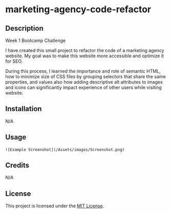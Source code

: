 # marketing-agency-code-refactor

## Description

Week 1 Bootcamp Challenge

I have created this small project to refactor the code of a marketing agency website. My goal was to make this website more accessible and optimize it for SEO. 

During this process, I learned the importance and role of semantic HTML, how to minimize size of CSS files by grouping selectors that share the same properties, and values also how adding descriptive alt attributes to images and icons can significantly impact experience of other users while visiting website.

## Installation

N/A

## Usage
  
    ![Example Screenshot](/Assets/images/Screenshot.png)
    
## Credits 

N/A

## License

This project is licensed under the [MIT License](LICENSE).
